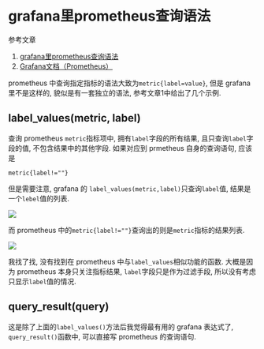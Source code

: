 # grafana里prometheus查询语法

参考文章

1. [grafana里prometheus查询语法](https://www.cnblogs.com/jonnyan/p/10410614.html)
2. [Grafana文档（Prometheus）](https://segmentfault.com/a/1190000016237454)

prometheus 中查询指定指标的语法大致为`metric{label=value}`, 但是 grafana 里不是这样的, 貌似是有一套独立的语法, 参考文章1中给出了几个示例.

## label_values(metric, label)

查询 prometheus `metric`指标项中, 拥有`label`字段的所有结果, 且只查询`label`字段的值, 不包含结果中的其他字段. 如果对应到 prmetheus 自身的查询语句, 应该是

```
metric{label!=""}
```

但是需要注意, grafana 的 `label_values(metric,label)`只查询`label`值, 结果是一个`lebel`值的列表. 

![](https://gitee.com/generals-space/gitimg/raw/master/02175710666c5ddeee1b8808b76bee5f.png)

而 prometheus 中的`metric{label!=""}`查询出的则是`metric`指标的结果列表.

![](https://gitee.com/generals-space/gitimg/raw/master/c56aaf8a44b8039b755a16882f909245.png)

我找了找, 没有找到在 prometheus 中与`label_values`相似功能的函数. 大概是因为 prometheus 本身只关注指标结果, `label`字段只是作为过滤手段, 所以没有考虑只显示`label`值的情况.

## query_result(query)

这是除了上面的`label_values()`方法后我觉得最有用的 grafana 表达式了, `query_result()`函数中, 可以直接写 prometheus 的查询语句.
